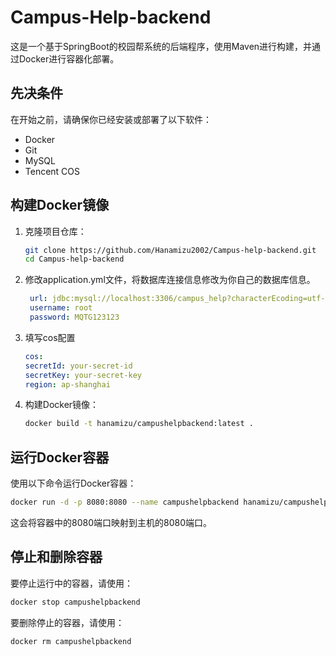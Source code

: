 # Campus-Help-backend

这是一个基于SpringBoot的校园帮系统的后端程序，使用Maven进行构建，并通过Docker进行容器化部署。

## 先决条件

在开始之前，请确保你已经安装或部署了以下软件：

- Docker
- Git
- MySQL
- Tencent COS

## 构建Docker镜像

1. 克隆项目仓库：

   ```sh
   git clone https://github.com/Hanamizu2002/Campus-help-backend.git
   cd Campus-help-backend
   ```

2. 修改application.yml文件，将数据库连接信息修改为你自己的数据库信息。
   ```yaml
    url: jdbc:mysql://localhost:3306/campus_help?characterEcoding=utf-8&serverTimezone=UTC
    username: root
    password: MQTG123123
   ```

3. 填写cos配置
   ```yaml
   cos:
   secretId: your-secret-id
   secretKey: your-secret-key
   region: ap-shanghai
   ```

4. 构建Docker镜像：

   ```sh
   docker build -t hanamizu/campushelpbackend:latest .
   ```

## 运行Docker容器

使用以下命令运行Docker容器：

```sh
docker run -d -p 8080:8080 --name campushelpbackend hanamizu/campushelpbackend:latest
```

这会将容器中的8080端口映射到主机的8080端口。

## 停止和删除容器

要停止运行中的容器，请使用：

```sh
docker stop campushelpbackend
```

要删除停止的容器，请使用：

```sh
docker rm campushelpbackend
```

